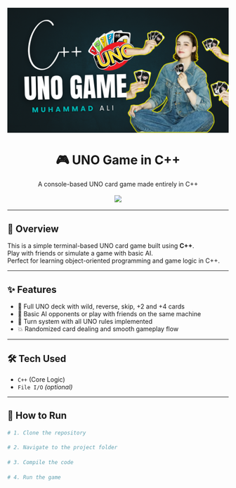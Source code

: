 ![logo](https://github.com/WrittenByAli/UNO-by-Ali/blob/main/uno%20redme.png)
<h1 align="center">🎮 UNO Game in C++</h1>
<p align="center">
  A console-based UNO card game made entirely in C++  
  <br><br>
  <img src="https://media.tenor.com/qyxtT_dTbZ8AAAAC/uno-card-game.gif" width="300">
</p>

---

## 🧾 Overview

This is a simple terminal-based UNO card game built using **C++**.  
Play with friends or simulate a game with basic AI.  
Perfect for learning object-oriented programming and game logic in C++.

---

## ✨ Features

- 🎴 Full UNO deck with wild, reverse, skip, +2 and +4 cards
- 🤖 Basic AI opponents or play with friends on the same machine
- 🔁 Turn system with all UNO rules implemented
- 💥 Randomized card dealing and smooth gameplay flow

---

## 🛠️ Tech Used

- `C++` (Core Logic)
- `File I/O` *(optional)*
---

## 🚀 How to Run

```bash
# 1. Clone the repository

# 2. Navigate to the project folder

# 3. Compile the code

# 4. Run the game

